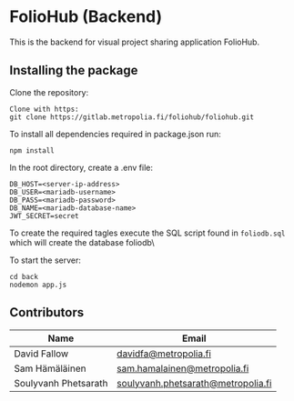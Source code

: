 # FolioHub (Backend)

This is the backend for visual project sharing application FolioHub.

## Installing the package

Clone the repository:
```
Clone with https:
git clone https://gitlab.metropolia.fi/foliohub/foliohub.git
```
To install all dependencies required in package.json run:
```
npm install
```
In the root directory, create a .env file:
```
DB_HOST=<server-ip-address>
DB_USER=<mariadb-username>
DB_PASS=<mariadb-password>
DB_NAME=<mariadb-database-name>
JWT_SECRET=secret
```
To create the required tagles execute the SQL script found in `foliodb.sql` which will create the database foliodb\

To start the server:
```
cd back
nodemon app.js
```
## Contributors

| Name | Email |
| ---  | ---   |
| David Fallow | davidfa@metropolia.fi |
| Sam Hämäläinen | sam.hamalainen@metropolia.fi | 
| Soulyvanh Phetsarath | soulyvanh.phetsarath@metropolia.fi |
